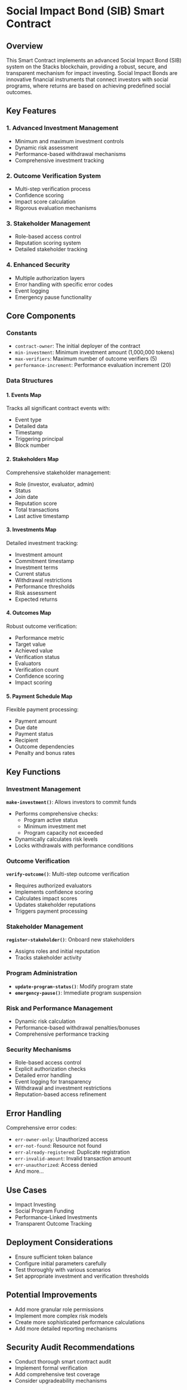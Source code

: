 # Social Impact Bond (SIB) Smart Contract

## Overview

This Smart Contract implements an advanced Social Impact Bond (SIB) system on the Stacks blockchain, providing a robust, secure, and transparent mechanism for impact investing. Social Impact Bonds are innovative financial instruments that connect investors with social programs, where returns are based on achieving predefined social outcomes.

## Key Features

### 1. Advanced Investment Management
- Minimum and maximum investment controls  
- Dynamic risk assessment  
- Performance-based withdrawal mechanisms  
- Comprehensive investment tracking  

### 2. Outcome Verification System
- Multi-step verification process  
- Confidence scoring  
- Impact score calculation  
- Rigorous evaluation mechanisms  

### 3. Stakeholder Management
- Role-based access control  
- Reputation scoring system  
- Detailed stakeholder tracking  

### 4. Enhanced Security
- Multiple authorization layers  
- Error handling with specific error codes  
- Event logging  
- Emergency pause functionality  

## Core Components

### Constants
- `contract-owner`: The initial deployer of the contract  
- `min-investment`: Minimum investment amount (1,000,000 tokens)  
- `max-verifiers`: Maximum number of outcome verifiers (5)  
- `performance-increment`: Performance evaluation increment (20)  

### Data Structures

#### 1. Events Map
Tracks all significant contract events with:  
- Event type  
- Detailed data  
- Timestamp  
- Triggering principal  
- Block number  

#### 2. Stakeholders Map
Comprehensive stakeholder management:  
- Role (investor, evaluator, admin)  
- Status  
- Join date  
- Reputation score  
- Total transactions  
- Last active timestamp  

#### 3. Investments Map
Detailed investment tracking:  
- Investment amount  
- Commitment timestamp  
- Investment terms  
- Current status  
- Withdrawal restrictions  
- Performance thresholds  
- Risk assessment  
- Expected returns  

#### 4. Outcomes Map
Robust outcome verification:  
- Performance metric  
- Target value  
- Achieved value  
- Verification status  
- Evaluators  
- Verification count  
- Confidence scoring  
- Impact scoring  

#### 5. Payment Schedule Map
Flexible payment processing:  
- Payment amount  
- Due date  
- Payment status  
- Recipient  
- Outcome dependencies  
- Penalty and bonus rates  

## Key Functions

### Investment Management
**`make-investment()`**: Allows investors to commit funds  
- Performs comprehensive checks:  
  - Program active status  
  - Minimum investment met  
  - Program capacity not exceeded  
- Dynamically calculates risk levels  
- Locks withdrawals with performance conditions  

### Outcome Verification
**`verify-outcome()`**: Multi-step outcome verification  
- Requires authorized evaluators  
- Implements confidence scoring  
- Calculates impact scores  
- Updates stakeholder reputations  
- Triggers payment processing  

### Stakeholder Management
**`register-stakeholder()`**: Onboard new stakeholders  
- Assigns roles and initial reputation  
- Tracks stakeholder activity  

### Program Administration
- **`update-program-status()`**: Modify program state  
- **`emergency-pause()`**: Immediate program suspension  

### Risk and Performance Management
- Dynamic risk calculation  
- Performance-based withdrawal penalties/bonuses  
- Comprehensive performance tracking  

### Security Mechanisms
- Role-based access control  
- Explicit authorization checks  
- Detailed error handling  
- Event logging for transparency  
- Withdrawal and investment restrictions  
- Reputation-based access refinement  

## Error Handling

Comprehensive error codes:  
- `err-owner-only`: Unauthorized access  
- `err-not-found`: Resource not found  
- `err-already-registered`: Duplicate registration  
- `err-invalid-amount`: Invalid transaction amount  
- `err-unauthorized`: Access denied  
- And more...  

## Use Cases
- Impact Investing  
- Social Program Funding  
- Performance-Linked Investments  
- Transparent Outcome Tracking  

## Deployment Considerations
- Ensure sufficient token balance  
- Configure initial parameters carefully  
- Test thoroughly with various scenarios  
- Set appropriate investment and verification thresholds  

## Potential Improvements
- Add more granular role permissions  
- Implement more complex risk models  
- Create more sophisticated performance calculations  
- Add more detailed reporting mechanisms  

## Security Audit Recommendations
- Conduct thorough smart contract audit  
- Implement formal verification  
- Add comprehensive test coverage  
- Consider upgradeability mechanisms  

